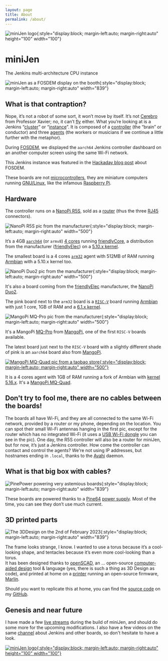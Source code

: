 ```yaml
---
layout: page
title: About
permalink: /about/
---
```


![miniJen logo](/media/images/2023/02/16/image2.png){:style="display:block; margin-left:auto; margin-right:auto" height="100" width="100"}

# miniJen
The Jenkins multi-architecture CPU instance 

![miniJen as a FOSDEM display on the booth](/media/images/2023/02/16/fosdem_2023_booth_display.jpg){:style="display:block; margin-left:auto; margin-right:auto" width="839"}

## What is that contraption? 

Nope, it’s not a robot of some sort, it won’t move by itself.
It’s not [Cerebro](https://en.wikipedia.org/wiki/Cerebro) from Professor Xavier; no, it can’t [fly](https://all3dp.com/2/raspbery-pi-drone-simply-explained/) either.
What you’re looking at is a Jenkins “[cluster](https://www.jenkins.io/doc/book/installing/kubernetes/)” or “[instance](https://www.jenkins.io/doc/#what-is-jenkins)”.
It is composed of a [controller](https://www.jenkins.io/doc/book/using/using-agents/#using-jenkins-agents) (the “brain” or conductor) and three [agents](https://www.jenkins.io/doc/book/using/using-agents/) (the workers or musicians if we continue a little further with the metaphor).

During [FOSDEM](https://fosdem.org/2023/), we displayed the `aarch64` Jenkins controller dashboard on an another computer screen using the same Wi-Fi network.

This Jenkins instance was featured in the [Hackaday blog post](https://hackaday.com/2023/03/01/fosdem-2023-an-open-source-conference-literally/) about FOSDEM.

These boards are not [microcontrollers](https://en.wikipedia.org/wiki/Microcontroller), they are miniature computers running [GNU/Linux](https://en.wikipedia.org/wiki/Linux), like the infamous [Raspberry Pi](https://en.wikipedia.org/wiki/Raspberry_Pi).

## Hardware

The controller runs on a [NanoPi R5S](https://www.friendlyelec.com/index.php?route=product/product&product_id=287), sold as a [router](https://en.wikipedia.org/wiki/Router_(computing)) (thus the three [RJ45](https://en.wikipedia.org/wiki/Modular_connector#8P8C) connectors).

![NanoPi R5S pic from the manufacturer](https://wiki.friendlyelec.com/wiki/images/8/8f/NanoPi_R5S-01B.jpg){:style="display:block; margin-left:auto; margin-right:auto" width="500"}

It’s a 4GB [`aarch64`](https://en.wikipedia.org/wiki/AArch64) (or `armv8`) [4 cores](https://wiki.friendlyelec.com/wiki/index.php/File:Rockchip_RK3568B2_Datasheet_V1.0.pdf) running [friendlyCore](https://wiki.friendlyelec.com/wiki/index.php/FriendlyCore_(based_on_ubuntu-core_with_Qt)), a distribution from the manufacturer ([friendlyElec](https://friendlyelec.com/)) on a [5.10.x kernel](https://cdn.kernel.org/pub/linux/kernel/v5.x/ChangeLog-5.10).  

The smallest board is a 4 cores [`arm32`](https://en.wikipedia.org/wiki/ARM_architecture_family#32-bit_architecture) agent with 512MB of RAM running [Armbian](https://en.wikipedia.org/wiki/Armbian) with a 5.10.x kernel too.

![NanoPi Duo2 pic from the manufacturer](https://wiki.friendlyelec.com/wiki/images/0/04/NanoPi_Duo2-2.jpg){:style="display:block; margin-left:auto; margin-right:auto" width="500"}

It's also a board coming from the [friendlyElec](https://friendlyelec.com/) manufacturer, the [NanoPi Duo2](https://www.friendlyelec.com/index.php?route=product/product&path=69&product_id=244&sort=p.price&order=ASC).

The pink board next to the `arm32` board is a [`RISC-V`](https://en.wikipedia.org/wiki/RISC-V) board running [Armbian](https://forum.armbian.com/topic/21465-armbian-image-and-build-support-for-risc-v/) with just 1 core, 1GB of RAM and a [6.1.x kernel](https://cdn.kernel.org/pub/linux/kernel/v6.x/ChangeLog-6.1).

![MangoPi MQ-Pro pic from the manufacturer](https://mangopi.org/_media/img_0363_-2048.jpg?w=800&tok=39dc16){:style="display:block; margin-left:auto; margin-right:auto" width="500"}

It's a MangoPi [MQ-Pro](https://mangopi.org/mqpro) from [MangoPi](https://mangopi.org/), one of the first `RISC-V` boards available.

The latest board just next to the `RISC-V` board with a slightly different shade of pink is an `aarch64` board also from [MangoPi](https://mangopi.org/).

[![MangoPi MQ-Quad pic from a taobao store](http://img.alicdn.com/imgextra/i1/479269519/O1CN01kCi5J32KBkxWQCuuc_!!479269519.jpg){:style="display:block; margin-left:auto; margin-right:auto" width="500"}](https://world.taobao.com/item/662901818090.htm)

It is a 4 cores agent with 1GB of RAM running a fork of Armbian with [kernel 5.16.x](https://cdn.kernel.org/pub/linux/kernel/v5.x/ChangeLog-5.16).
It's a [MangoPi MQ-Quad](https://mangopi.org/mqquad).

## Don't try to fool me, there are no cables between the boards!

The boards all have Wi-Fi, and they are all connected to the same Wi-Fi network, provided by a router or my phone, depending on the location.
You can spot their small Wi-Fi antennas hanging in the first pic, except for the router which has no integrated Wi-Fi (it uses a [USB Wi-Fi dongle](https://www.realtek.com/en/products/communications-network-ics/item/rtl8821cu) you can see in the pic).
One day, the R5S controller will also be a router for miniJen, but for now, it’s just a Jenkins controller.
How come the controller can contact and control the agents? We're not using IP addresses, but hostnames ending in `.local`, thanks to the [Avahi](https://en.wikipedia.org/wiki/Avahi_(software)) daemon.

## What is that big box with cables?

![PinePower powering very astemious boards](/media/images/2023/02/16/pine-power.png){:style="display:block; margin-left:auto; margin-right:auto" width="839"}

These boards are powered thanks to a [Pine64](https://www.pine64.org/) [power supply](https://www.pine64.org/pinepowerdesktop/).
Most of the time, you can see they don’t use much current. 

## 3D printed parts

![The 3DDesign on the 2nd of February 2023](/media/images/2023/02/16/round-booth-display-2023-02-02-transparent.png){:style="display:block; margin-left:auto; margin-right:auto" width="839"}

The frame looks strange, I know. I wanted to use a torus because it’s a cool-looking shape, and tentacles because it’s even more cool-looking than a torus.  
It has been designed thanks to [openSCAD](https://openscad.org/), an … open-source [computer-aided design](https://en.wikipedia.org/wiki/Computer-aided_design) tool & language (yes, there is such a thing as 3D Design as code), and printed at home on a [printer](https://eryone.com/fdm/show/1.html) running an open-source firmware, [Marlin](https://marlinfw.org/).

Should you want to replicate this at home, you can find the [source code](https://github.com/MerryKombo/3DDesign/tree/MQ-Pro/assets/Booth%20Display) on my [GitHub](https://github.com/gounthar).
## Genesis and near future

I have made a few [live streams](https://www.youtube.com/@jeanquinze/streams) during the build of miniJen, and should do some more for the upcoming modifications.
I also have a few videos on the same [channel](https://www.youtube.com/@jeanquinze/featured) about Jenkins and other boards, so don't hesitate to have a look.

[![miniJen logo](/media/images/2023/02/16/image1.png){:style="display:block; margin-left:auto; margin-right:auto" height="100" width="100"}](https://www.youtube.com/@jeanquinze/streams)
